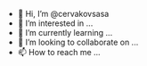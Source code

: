 - 👋 Hi, I’m @cervakovsasa
- 👀 I’m interested in ...
- 🌱 I’m currently learning ...
- 💞️ I’m looking to collaborate on ...
- 📫 How to reach me ...

<!---
cervakovsasa/cervakovsasa is a ✨ special ✨ repository because its `README.md` (this file) appears on your GitHub profile.
You can click the Preview link to take a look at your changes.
--->
